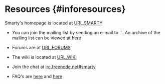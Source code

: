 Resources {#inforesources}
=========

Smarty\'s homepage is located at [URL.SMARTY](&url.smarty;)

-   You can join the mailing list by sending an e-mail to ``. An archive
    of the mailing list can be viewed at [here](&url.ml.archive;)

-   Forums are at [URL.FORUMS](&url.forums;)

-   The wiki is located at [URL.WIKI](&url.wiki;)

-   Join the chat at [irc.freenode.net\#smarty](&url.wiki;)

-   FAQ\'s are [here](&url.faq_1;) and [here](&url.faq_2;)
